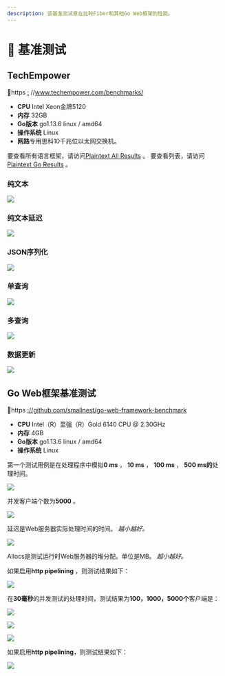 ```yaml
---
description: 该基准测试意在比较Fiber和其他Go Web框架的性能。
---
```


# 🤖 基准测试

## TechEmpower

🔗https [:](https://www.techempower.com/benchmarks/) //www.techempower.com/benchmarks/

- **CPU** Intel Xeon金牌5120
- **内存** 32GB
- **Go版本** go1.13.6 linux / amd64
- **操作系统** Linux
- **网路**专用思科10千兆位以太网交换机。

要查看所有语言框架，请访问[Plaintext All Results](https://www.techempower.com/benchmarks/#section=test&runid=350f0783-cc9b-4259-9831-28987799782a&hw=ph&test=plaintext) 。
要查看列表，请访问[Plaintext Go Results](https://www.techempower.com/benchmarks/#section=test&runid=350f0783-cc9b-4259-9831-28987799782a&hw=ph&test=plaintext&l=zijocf-1r) 。

### 纯文本

![](https://raw.githubusercontent.com/gofiber/docs/master/.gitbook/assets/techempower-plaintext.png)

### 纯文本延迟

![](https://raw.githubusercontent.com/gofiber/docs/master/.gitbook/assets/techempower-plaintext-latency.png)

### JSON序列化

![](https://raw.githubusercontent.com/gofiber/docs/master/.gitbook/assets/techempower-json.png)

### 单查询

![](https://raw.githubusercontent.com/gofiber/docs/master/.gitbook/assets/techempower-single-query.png)

### 多查询

![](https://raw.githubusercontent.com/gofiber/docs/master/.gitbook/assets/techempower-multiple-queries.png)

### 数据更新

![](https://raw.githubusercontent.com/gofiber/docs/master/.gitbook/assets/techempower-updates.png)

## Go Web框架基准测试

🔗https [://github.com/smallnest/go-web-framework-benchmark](https://github.com/smallnest/go-web-framework-benchmark)

- **CPU** Intel（R）至强（R）Gold 6140 CPU @ 2.30GHz
- **内存** 4GB
- **Go版本** go1.13.6 linux / amd64
- **操作系统** Linux

第一个测试用例是在处理程序中模拟**0 ms** ， **10 ms** ， **100 ms** ， **500 ms的**处理时间。

![](https://raw.githubusercontent.com/gofiber/docs/master/.gitbook/assets/benchmark.png)

并发客户端个数为**5000** 。

![](https://raw.githubusercontent.com/gofiber/docs/master/.gitbook/assets/benchmark_latency.png)

延迟是Web服务器实际处理时间的时间。 *越小越好。*

![](https://raw.githubusercontent.com/gofiber/docs/master/.gitbook/assets/benchmark_alloc.png)

Allocs是测试运行时Web服务器的堆分配。单位是MB。 *越小越好。*

如果启用**http pipelining** ，则测试结果如下：

![](https://raw.githubusercontent.com/gofiber/docs/master/.gitbook/assets/benchmark-pipeline.png)

在**30毫秒**的并发测试的处理时间，测试结果为******100，1000，5000****个**客户端是：

![](https://raw.githubusercontent.com/gofiber/docs/master/.gitbook/assets/concurrency.png)

![](https://raw.githubusercontent.com/gofiber/docs/master/.gitbook/assets/concurrency_latency.png)

![](https://raw.githubusercontent.com/gofiber/docs/master/.gitbook/assets/concurrency_alloc.png)

如果启用**http pipelining**，则测试结果如下：

![](https://raw.githubusercontent.com/gofiber/docs/master/.gitbook/assets/concurrency-pipeline.png)
